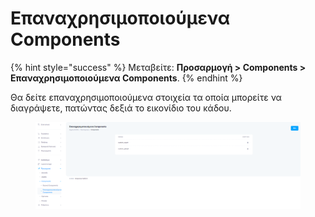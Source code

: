 # Επαναχρησιμοποιούμενα Components

{% hint style="success" %}
Μεταβείτε: **Προσαρμογή > Components > Επαναχρησιμοποιούμενα Components**.
{% endhint %}

Θα δείτε επαναχρησιμοποιούμενα στοιχεία τα οποία μπορείτε να διαγράψετε, πατώντας δεξιά το εικονίδιο του κάδου.&#x20;



<figure><img src="../../.gitbook/assets/ScreenHunter 239 (1).png" alt=""><figcaption></figcaption></figure>
